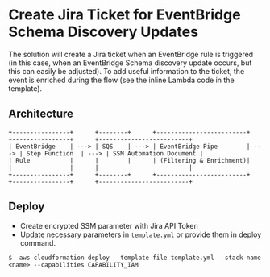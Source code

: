 # Create Jira Ticket for EventBridge Schema Discovery Updates

The solution will create a Jira ticket when an EventBridge rule is triggered (in this case, when an EventBridge Schema discovery update occurs, but this can easily be adjusted). To add useful information to the ticket, the event is enriched during the flow (see the inline Lambda code in the template).

## Architecture

```
+----------------+      +--------+      +-------------------------+      +----------------+      +-------------------------+
| EventBridge    | ---> | SQS    | ---> | EventBridge Pipe        | ---> | Step Function  | ---> | SSM Automation Document |
| Rule           |      |        |      | (Filtering & Enrichment)|      |                |      |                         |
+----------------+      +--------+      +-------------------------+      +----------------+      +-------------------------+
```

## Deploy

* Create encrypted SSM parameter with Jira API Token
* Update necessary parameters in `template.yml` or provide them in deploy command.


```
$  aws cloudformation deploy --template-file template.yml --stack-name <name> --capabilities CAPABILITY_IAM
```